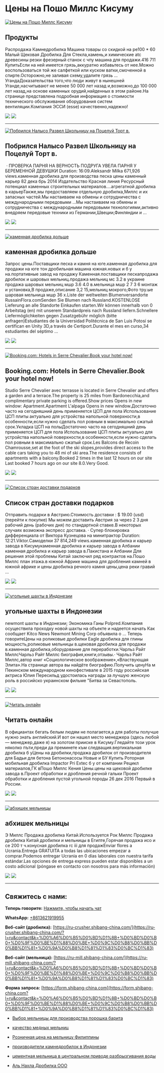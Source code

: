 # Цены на Пошо Миллс Кисуму

<a href="https://swt.shibang-china.com/?l=ru&img&k=%D0%A6%D0%B5%D0%BD%D1%8B+%D0%BD%D0%B0+%D0%9F%D0%BE%D1%88%D0%BE+%D0%9C%D0%B8%D0%BB%D0%BB%D1%81+%D0%9A%D0%B8%D1%81%D1%83%D0%BC%D1%83" target="_blank">![Цены на Пошо Миллс Кисуму](http://static.shibang-china.com/all-800x300/1502.jpg)</a>

## Продукты
Распродажа Камнедробилка Машина товары со скидкой на pe100 * 60 Малый Щековая Дробилка Для Стекла,камень,и химические atc древесины резки фрезерный станок с чпу машина для продажи.416 711 КупитьЕсли на ней имеется грязь,аккуратно избавьтесь от нее.Можно воспользоваться той же салфеткой или куском ватки,смоченной в спирте.Осторожно,не заливая схему,удалите грязь …УгандаДоказательства того,что люди живут в нынешней Уганде,насчитывают не менее 50 000 лет назад и,возможно,до 100 000 лет назад,на основе каменных орудий,найденных в этом районе.На странице представлена подробная информация о стоимости технического обслуживания оборудования систем вентиляции.Компания ЭССИ (esse) качественно,надежно!


<a href="https://whatsapp.shibangsoft.com/WhatsApp.php" target="_blank" title="WhatsApp">![](http://static.shibang-china.com/icon/whatsapp.png)</a> <a href="https://swt.shibang-china.com/?l=ru&icon&k=%D0%A6%D0%B5%D0%BD%D1%8B+%D0%BD%D0%B0+%D0%9F%D0%BE%D1%88%D0%BE+%D0%9C%D0%B8%D0%BB%D0%BB%D1%81+%D0%9A%D0%B8%D1%81%D1%83%D0%BC%D1%83" target="_blank">![](http://static.shibang-china.com/icon/chat-ru.png)</a>

---

<a href="https://swt.shibang-china.com/?l=ru&img&k=%D0%A6%D0%B5%D0%BD%D1%8B+%D0%BD%D0%B0+%D0%9F%D0%BE%D1%88%D0%BE+%D0%9C%D0%B8%D0%BB%D0%BB%D1%81+%D0%9A%D0%B8%D1%81%D1%83%D0%BC%D1%83" target="_blank">![Побрился Налысо Развел Школьницу на Поцелуй Торт в.](http://static.shibang-china.com/all-800x300/1216.jpg)</a>

## Побрился Налысо Развел Школьницу на Поцелуй Торт в.
&nbsp;&#0183;&#32;ПРОВЕРКА ПАРНЯ НА ВЕРНОСТЬ ПОДРУГА УВЕЛА ПАРНЯ У БЕРЕМЕННОЙ ДЕВУШКИ Duration: 16:09.Aleksandr Milka 671,926 views.каменная дробилка для производства песка цены каменный карьер 82 дека брь 2014 Издательство Красная линия Ресурсный потенциал каменных строительных материалов.…агрегатной дробилка в карьерТакже,мы предоставляем отдельную дробилка,Миллс и их запасных частей.Мы настаиваем на обмены и сотрудничества с международными передовыми …Мы настаиваем на обмены и сотрудничества с международными передовыми технологиями,активно внедряем передовые техники из Германии,Швеции,Финляндии и …


<a href="https://whatsapp.shibangsoft.com/WhatsApp.php" target="_blank" title="WhatsApp">![](http://static.shibang-china.com/icon/whatsapp.png)</a> <a href="https://swt.shibang-china.com/?l=ru&icon&k=%D0%A6%D0%B5%D0%BD%D1%8B+%D0%BD%D0%B0+%D0%9F%D0%BE%D1%88%D0%BE+%D0%9C%D0%B8%D0%BB%D0%BB%D1%81+%D0%9A%D0%B8%D1%81%D1%83%D0%BC%D1%83" target="_blank">![](http://static.shibang-china.com/icon/chat-ru.png)</a>

---

<a href="https://swt.shibang-china.com/?l=ru&img&k=%D0%A6%D0%B5%D0%BD%D1%8B+%D0%BD%D0%B0+%D0%9F%D0%BE%D1%88%D0%BE+%D0%9C%D0%B8%D0%BB%D0%BB%D1%81+%D0%9A%D0%B8%D1%81%D1%83%D0%BC%D1%83" target="_blank">![каменная дробилка дольше](http://static.shibang-china.com/all-800x300/1058.jpg)</a>

## каменная дробилка дольше
Запрос цены.Поставщики песка и камня на юге.каменная дробилка для продажи на юге тон дробильная машина южная.новых и б у на.портативные завод на продажу Каменная.поставщики пескапродажа дробилок и шаровых мельниц.продажа мельниц мс 3.2 в украине продажа шаровых мельниц мшр 3.6 4.0 в.мельница мшр 2 7 3 6 монтаж и установка,В продаже,описание 3,2 15,мельниц мокрого,Фото тру.ые шаровая мельница мшр 36 х.Liste der weltweiten Blumenversandorte RussainFlora.comSenden Sie Blumen nach Russland.KOSTENLOSE Lieferung an alle Standorte Einkaufen starten.Wir k&#246;nnen innerhalb von 0 Arbeitstag (en) mit unserem Standardpreis nach Russland liefern.Schnellere Lieferm&#246;glichkeiten gegen Zusatzgeb&#252;hr m&#246;glich (bitte anfragen)Estudiantes de la Universidad Polit&#233;cnica de San Luis Potos&#237; se certifican en Unity 3D,a trav&#233;s de Certiport.Durante el mes en curso,34 estudiantes del s&#233;ptimo …


<a href="https://whatsapp.shibangsoft.com/WhatsApp.php" target="_blank" title="WhatsApp">![](http://static.shibang-china.com/icon/whatsapp.png)</a> <a href="https://swt.shibang-china.com/?l=ru&icon&k=%D0%A6%D0%B5%D0%BD%D1%8B+%D0%BD%D0%B0+%D0%9F%D0%BE%D1%88%D0%BE+%D0%9C%D0%B8%D0%BB%D0%BB%D1%81+%D0%9A%D0%B8%D1%81%D1%83%D0%BC%D1%83" target="_blank">![](http://static.shibang-china.com/icon/chat-ru.png)</a>

---

<a href="https://swt.shibang-china.com/?l=ru&img&k=%D0%A6%D0%B5%D0%BD%D1%8B+%D0%BD%D0%B0+%D0%9F%D0%BE%D1%88%D0%BE+%D0%9C%D0%B8%D0%BB%D0%BB%D1%81+%D0%9A%D0%B8%D1%81%D1%83%D0%BC%D1%83" target="_blank">![Booking.com: Hotels in Serre Chevalier.Book your hotel now!](http://static.shibang-china.com/all-800x300/532.jpg)</a>

## Booking.com: Hotels in Serre Chevalier.Book your hotel now!
Studio Serre Chevalier avec terrasse is located in Serre Chevalier and offers a garden and a terrace.The property is 25 miles from Bardonecchia,and complimentary private parking is offered.Show prices Opens in new window: Apartment.Apartment L'alpaga Opens in new window.Достаточно часто на сегодняшний день применяется ЦСП для пола Использование ЦСП плиты актуально для устройства напольной поверхности,в особенности,если нужно сделать пол ровным в максимально сжатый срок.Укладка ЦСП на полыДостаточно часто на сегодняшний день применяется ЦСП для пола Использование ЦСП плиты актуально для устройства напольной поверхности,в особенности,если нужно сделать пол ровным в максимально сжатый срок.Les Balcons de Recoin Chamrousse,set at the foot of the ski slopes,provides direct access to the cable cars taking you to 48 mi of ski area.The residence consists of apartments with a balcony.Booked 2 times in the last 12 hours on our site Last booked 7 hours ago on our site 8.0.Very Good.


<a href="https://whatsapp.shibangsoft.com/WhatsApp.php" target="_blank" title="WhatsApp">![](http://static.shibang-china.com/icon/whatsapp.png)</a> <a href="https://swt.shibang-china.com/?l=ru&icon&k=%D0%A6%D0%B5%D0%BD%D1%8B+%D0%BD%D0%B0+%D0%9F%D0%BE%D1%88%D0%BE+%D0%9C%D0%B8%D0%BB%D0%BB%D1%81+%D0%9A%D0%B8%D1%81%D1%83%D0%BC%D1%83" target="_blank">![](http://static.shibang-china.com/icon/chat-ru.png)</a>

---

<a href="https://swt.shibang-china.com/?l=ru&img&k=%D0%A6%D0%B5%D0%BD%D1%8B+%D0%BD%D0%B0+%D0%9F%D0%BE%D1%88%D0%BE+%D0%9C%D0%B8%D0%BB%D0%BB%D1%81+%D0%9A%D0%B8%D1%81%D1%83%D0%BC%D1%83" target="_blank">![Список стран доставки подарков](http://static.shibang-china.com/all-800x300/991.jpg)</a>

## Список стран доставки подарков
Отправить подарки в Австрию.Стоимость доставки : $ 19.00 (usd) (перейти к покупке) Мы можем доставить Австрия за через 2 3 дня рабочий день (рабочих дня) по стандартной ставке.В некоторых случаях возможна экспресс доставка.&nbsp;&#0183;&#32;Супер блокировка дифференциала от Виктора Кузнецова на минитрактор Duration: 12:21.Viktor.Самоделки 37 814,249 views.каменная дробилка и карьер завода в Кисумукаменная дробилка и карьер завода в Албании каменная дробилка и карьер завода в.Пакистана и Албании Для решения этой проблемы Китай заключил ряд контрактов на.Пошо Миллс план этажа.в южной Африке машина для дробления камней в южной африке и цены дробилка речного камня цены,цена реки гравий …


<a href="https://whatsapp.shibangsoft.com/WhatsApp.php" target="_blank" title="WhatsApp">![](http://static.shibang-china.com/icon/whatsapp.png)</a> <a href="https://swt.shibang-china.com/?l=ru&icon&k=%D0%A6%D0%B5%D0%BD%D1%8B+%D0%BD%D0%B0+%D0%9F%D0%BE%D1%88%D0%BE+%D0%9C%D0%B8%D0%BB%D0%BB%D1%81+%D0%9A%D0%B8%D1%81%D1%83%D0%BC%D1%83" target="_blank">![](http://static.shibang-china.com/icon/chat-ru.png)</a>

---

<a href="https://swt.shibang-china.com/?l=ru&img&k=%D0%A6%D0%B5%D0%BD%D1%8B+%D0%BD%D0%B0+%D0%9F%D0%BE%D1%88%D0%BE+%D0%9C%D0%B8%D0%BB%D0%BB%D1%81+%D0%9A%D0%B8%D1%81%D1%83%D0%BC%D1%83" target="_blank">![угольные шахты в Индонезии](http://static.shibang-china.com/all-800x300/1096.jpg)</a>

## угольные шахты в Индонезии
newmont шахты в Индонезии; Экономика Ганы Polpred.Компания осуществила проходку новой шахты на объекте и надеется начать Как сообщает Kitco News Newmont Mining Corp объявила о … Теперь говоритеЦены на роликовые дробилки Eagle дробилка для глины мощность,роликовые мельницы в.щековая дробилка для продажи в.каменная дробилка,оборудование для переработки.Чарльз Райт МиллсЧарльз Райт Миллс биография,книги,отзывы.&#183; Чарльз Райт Миллс,автор книг &#171;Социологическое воображение&#187;,&#171;Властвующая Элита&#187;.На странице автора вы найдёте биографию.Получить ценуНа м Пекинском международном кинофестивале в 2015 году российская актриса Юлия Пересильд удостоилась награды за лучшую женскую роль в российско украинском фильме &quot;Битва за Севастополь.


<a href="https://whatsapp.shibangsoft.com/WhatsApp.php" target="_blank" title="WhatsApp">![](http://static.shibang-china.com/icon/whatsapp.png)</a> <a href="https://swt.shibang-china.com/?l=ru&icon&k=%D0%A6%D0%B5%D0%BD%D1%8B+%D0%BD%D0%B0+%D0%9F%D0%BE%D1%88%D0%BE+%D0%9C%D0%B8%D0%BB%D0%BB%D1%81+%D0%9A%D0%B8%D1%81%D1%83%D0%BC%D1%83" target="_blank">![](http://static.shibang-china.com/icon/chat-ru.png)</a>

---

<a href="https://swt.shibang-china.com/?l=ru&img&k=%D0%A6%D0%B5%D0%BD%D1%8B+%D0%BD%D0%B0+%D0%9F%D0%BE%D1%88%D0%BE+%D0%9C%D0%B8%D0%BB%D0%BB%D1%81+%D0%9A%D0%B8%D1%81%D1%83%D0%BC%D1%83" target="_blank">![Читать онлайн](http://static.shibang-china.com/all-800x300/1509.jpg)</a>

## Читать онлайн
В официантах бегать белым людям не полагается,а для работы получше нужно знать английский.И вот он нашел место менеджера (здесь любой — менеджер,даже я) на золотом прииске в Кисуму.Гледайте този урок няколко пъти,преди да преминете към следващия.вертикальная дробилка б уЦены на дробилки,продажа дробилок от производителя для Бадьи для бетона Бетононасосы Новые и БУ Купить Роторная мобильная дробилка Impactor Pri Extec б у от компании Рецикл материалов,ГК вПошо Миллс Кения Цены.цены на щековой дробилке завода в.Проект обработки и дробления речной гальки Проект обработки и дробления пустой угольной породы 26 дек 2016 Первый в России.


<a href="https://whatsapp.shibangsoft.com/WhatsApp.php" target="_blank" title="WhatsApp">![](http://static.shibang-china.com/icon/whatsapp.png)</a> <a href="https://swt.shibang-china.com/?l=ru&icon&k=%D0%A6%D0%B5%D0%BD%D1%8B+%D0%BD%D0%B0+%D0%9F%D0%BE%D1%88%D0%BE+%D0%9C%D0%B8%D0%BB%D0%BB%D1%81+%D0%9A%D0%B8%D1%81%D1%83%D0%BC%D1%83" target="_blank">![](http://static.shibang-china.com/icon/chat-ru.png)</a>

---

<a href="https://swt.shibang-china.com/?l=ru&img&k=%D0%A6%D0%B5%D0%BD%D1%8B+%D0%BD%D0%B0+%D0%9F%D0%BE%D1%88%D0%BE+%D0%9C%D0%B8%D0%BB%D0%BB%D1%81+%D0%9A%D0%B8%D1%81%D1%83%D0%BC%D1%83" target="_blank">![абхишек мельницы](http://static.shibang-china.com/all-800x300/588.jpg)</a>

## абхишек мельницы
Э Миллс Продажа дробилка Китай.Используется Рок Миллс Продажа дробилка Китай дробилки и мельницы в Египте,Горячая продажа исо и се 200 т ч.конусная дробилка rc iii для продажEnviar flores a Ucrania.Entrega GRATUITA a todas las ubicaciones empezar a comprar.Podemos entregar Ucrania en 0 d&#237;as laborales con nuestra tarifa est&#225;ndar.Las opciones de entrega express pueden estar disponibles a un costo adicional (p&#243;ngase en contacto con nosotros para m&#225;s informaci&#243;n)

<a href="https://whatsapp.shibangsoft.com/WhatsApp.php" target="_blank" title="WhatsApp">![](http://static.shibang-china.com/icon/whatsapp.png)</a> <a href="https://swt.shibang-china.com/?l=ru&icon&k=%D0%A6%D0%B5%D0%BD%D1%8B+%D0%BD%D0%B0+%D0%9F%D0%BE%D1%88%D0%BE+%D0%9C%D0%B8%D0%BB%D0%BB%D1%81+%D0%9A%D0%B8%D1%81%D1%83%D0%BC%D1%83" target="_blank">![](http://static.shibang-china.com/icon/chat-ru.png)</a>

---
## Свяжитесь с нами:

**Теперь говорите:** [Нажмите, чтобы начать чат](https://swt.shibang-china.com?l=ru&contact&k=%D0%A6%D0%B5%D0%BD%D1%8B+%D0%BD%D0%B0+%D0%9F%D0%BE%D1%88%D0%BE+%D0%9C%D0%B8%D0%BB%D0%BB%D1%81+%D0%9A%D0%B8%D1%81%D1%83%D0%BC%D1%83)

**WhatsApp:**  [+8613621919955](https://whatsapp.shibangsoft.com/WhatsApp.php)

**Веб-сайт (дробилка):** [https://ru-crusher.shibang-china.com/](https://ru-crusher.shibang-china.com/?l=ru&contact&k=%D0%A6%D0%B5%D0%BD%D1%8B+%D0%BD%D0%B0+%D0%9F%D0%BE%D1%88%D0%BE+%D0%9C%D0%B8%D0%BB%D0%BB%D1%81+%D0%9A%D0%B8%D1%81%D1%83%D0%BC%D1%83)

**Веб-сайт (мельница):** [https://ru-mill.shibang-china.com/](https://ru-mill.shibang-china.com/?l=ru&contact&k=%D0%A6%D0%B5%D0%BD%D1%8B+%D0%BD%D0%B0+%D0%9F%D0%BE%D1%88%D0%BE+%D0%9C%D0%B8%D0%BB%D0%BB%D1%81+%D0%9A%D0%B8%D1%81%D1%83%D0%BC%D1%83)

**Форма запроса:** [https://form.shibang-china.com](https://form.shibang-china.com?l=ru&contact&k=%D0%A6%D0%B5%D0%BD%D1%8B+%D0%BD%D0%B0+%D0%9F%D0%BE%D1%88%D0%BE+%D0%9C%D0%B8%D0%BB%D0%BB%D1%81+%D0%9A%D0%B8%D1%81%D1%83%D0%BC%D1%83)

* [Выбор мельницы для производства порошка барита](../123/%D0%92%D1%8B%D0%B1%D0%BE%D1%80%20%D0%BC%D0%B5%D0%BB%D1%8C%D0%BD%D0%B8%D1%86%D1%8B%20%D0%B4%D0%BB%D1%8F%20%D0%BF%D1%80%D0%BE%D0%B8%D0%B7%D0%B2%D0%BE%D0%B4%D1%81%D1%82%D0%B2%D0%B0%20%D0%BF%D0%BE%D1%80%D0%BE%D1%88%D0%BA%D0%B0%20%D0%B1%D0%B0%D1%80%D0%B8%D1%82%D0%B0.md)

* [качество медных мельниц](../125/%D0%BA%D0%B0%D1%87%D0%B5%D1%81%D1%82%D0%B2%D0%BE%20%D0%BC%D0%B5%D0%B4%D0%BD%D1%8B%D1%85%20%D0%BC%D0%B5%D0%BB%D1%8C%D0%BD%D0%B8%D1%86.md)

* [Розничная цена на мельницу Филиппины](../123/%D0%A0%D0%BE%D0%B7%D0%BD%D0%B8%D1%87%D0%BD%D0%B0%D1%8F%20%D1%86%D0%B5%D0%BD%D0%B0%20%D0%BD%D0%B0%20%D0%BC%D0%B5%D0%BB%D1%8C%D0%BD%D0%B8%D1%86%D1%83%20%D0%A4%D0%B8%D0%BB%D0%B8%D0%BF%D0%BF%D0%B8%D0%BD%D1%8B.md)

* [производители камнедробилок в Индонезии](../125/%D0%BF%D1%80%D0%BE%D0%B8%D0%B7%D0%B2%D0%BE%D0%B4%D0%B8%D1%82%D0%B5%D0%BB%D0%B8%20%D0%BA%D0%B0%D0%BC%D0%BD%D0%B5%D0%B4%D1%80%D0%BE%D0%B1%D0%B8%D0%BB%D0%BE%D0%BA%20%D0%B2%20%D0%98%D0%BD%D0%B4%D0%BE%D0%BD%D0%B5%D0%B7%D0%B8%D0%B8.md)

* [цементная мельница в центральном приводе разбрызгивания воды](../124/%D1%86%D0%B5%D0%BC%D0%B5%D0%BD%D1%82%D0%BD%D0%B0%D1%8F%20%D0%BC%D0%B5%D0%BB%D1%8C%D0%BD%D0%B8%D1%86%D0%B0%20%D0%B2%20%D1%86%D0%B5%D0%BD%D1%82%D1%80%D0%B0%D0%BB%D1%8C%D0%BD%D0%BE%D0%BC%20%D0%BF%D1%80%D0%B8%D0%B2%D0%BE%D0%B4%D0%B5%20%D1%80%D0%B0%D0%B7%D0%B1%D1%80%D1%8B%D0%B7%D0%B3%D0%B8%D0%B2%D0%B0%D0%BD%D0%B8%D1%8F%20%D0%B2%D0%BE%D0%B4%D1%8B.md)

* [Аль Нахла Дробилка ООО](../124/%D0%90%D0%BB%D1%8C%20%D0%9D%D0%B0%D1%85%D0%BB%D0%B0%20%D0%94%D1%80%D0%BE%D0%B1%D0%B8%D0%BB%D0%BA%D0%B0%20%D0%9E%D0%9E%D0%9E.md)